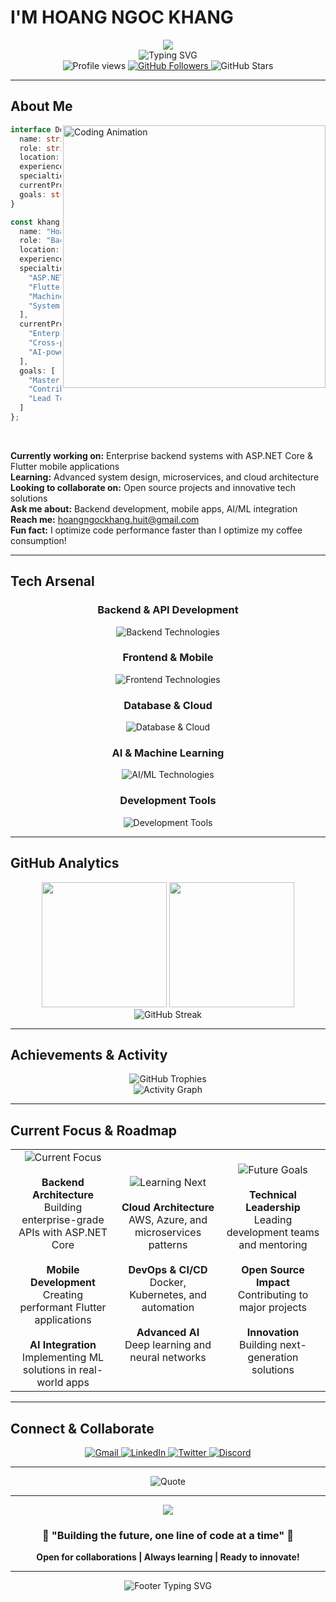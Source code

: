 # I'M HOANG NGOC KHANG

<div align="center">
  <img src="https://capsule-render.vercel.app/api?type=waving&color=gradient&customColorList=6&height=300&section=header&text=Backend%20Developer&fontSize=60&fontColor=fff&animation=fadeIn&fontAlignY=30&desc=Building%20the%20future%20with%20code&descSize=20&descAlignY=50"/>
</div>

<div align="center">
  <img src="https://readme-typing-svg.herokuapp.com?font=Fira+Code&weight=600&size=28&duration=3000&pause=1000&color=00D4FF&center=true&vCenter=true&width=800&height=80&lines=💻+Backend+Developer+%7C+AI+Enthusiast;🔥+Building+Scalable+Solutions;🌟+Open+Source+Contributor;⚡+Performance+Optimization+Expert" alt="Typing SVG" />
</div>

<div align="center">
  <img src="https://komarev.com/ghpvc/?username=khanghndev&label=Profile%20Views&color=00d4ff&style=for-the-badge" alt="Profile views" />
  <a href="https://github.com/HoangNgocKhang2004">
    <img src="https://img.shields.io/github/followers/khanghndev?label=Followers&style=for-the-badge&color=00d4ff&logo=github&logoColor=white" alt="GitHub Followers"/>
  </a>
  <img src="https://img.shields.io/github/stars/khanghndev?style=for-the-badge&color=ff6b6b&logo=github&logoColor=white" alt="GitHub Stars"/>
</div>

---

## **About Me**

<img align="right" alt="Coding Animation" width="420" src="https://raw.githubusercontent.com/abhisheknaiidu/abhisheknaiidu/master/code.gif">

```typescript
interface Developer {
  name: string;
  role: string;
  location: string;
  experience: string;
  specialties: string[];
  currentProjects: string[];
  goals: string[];
}

const khang: Developer = {
  name: "Hoàng Ngọc Khang",
  role: "Backend Developer & AI Enthusiast",
  location: "Ho Chi Minh City, Vietnam 🇻🇳",
  experience: "Building scalable solutions",
  specialties: [
    "ASP.NET Core Architecture",
    "Flutter Development",
    "Machine Learning Integration",
    "System Design"
  ],
  currentProjects: [
    "Enterprise Backend Systems",
    "Cross-platform Mobile Apps",
    "AI-powered Solutions"
  ],
  goals: [
    "Master Cloud Architecture",
    "Contribute to Open Source",
    "Lead Technical Teams"
  ]
};
```

<br clear="right"/>

**Currently working on:** Enterprise backend systems with ASP.NET Core & Flutter mobile applications  
**Learning:** Advanced system design, microservices, and cloud architecture  
**Looking to collaborate on:** Open source projects and innovative tech solutions  
**Ask me about:** Backend development, mobile apps, AI/ML integration  
**Reach me:** [hoangngockhang.huit@gmail.com](mailto:hoangngockhang.huit@gmail.com)  
**Fun fact:** I optimize code performance faster than I optimize my coffee consumption!

---

## **Tech Arsenal**

<div align="center">

### **Backend & API Development**
<img src="https://skillicons.dev/icons?i=dotnet,cs,python,nodejs,flask,fastapi,express&theme=dark" alt="Backend Technologies"/>

### **Frontend & Mobile**
<img src="https://skillicons.dev/icons?i=flutter,dart,react,js,ts,html,css&theme=dark" alt="Frontend Technologies"/>

### **Database & Cloud**
<img src="https://skillicons.dev/icons?i=mysql,postgresql,mongodb,firebase,azure,aws&theme=dark" alt="Database & Cloud"/>

### **AI & Machine Learning**
<img src="https://skillicons.dev/icons?i=tensorflow,pytorch,python,opencv&theme=dark" alt="AI/ML Technologies"/>

### **Development Tools**
<img src="https://skillicons.dev/icons?i=git,github,vscode,androidstudio,postman&theme=dark" alt="Development Tools"/>

</div>

---

## **GitHub Analytics**

<div align="center">
  <img height="200em" src="https://github-readme-stats.vercel.app/api?username=khanghndev&show_icons=true&theme=react&include_all_commits=true&count_private=true&border_radius=20&hide_border=true&bg_color=0D1117&title_color=00d4ff&icon_color=ff6b6b&text_color=ffffff&ring_color=00d4ff"/>
  <img height="200em" src="https://github-readme-stats.vercel.app/api/top-langs/?username=khanghndev&layout=compact&langs_count=8&theme=react&border_radius=20&hide_border=true&bg_color=0D1117&title_color=00d4ff&text_color=ffffff"/>
</div>

<div align="center">
  <img src="https://github-readme-streak-stats.herokuapp.com/?user=khanghndev&theme=react&hide_border=true&border_radius=20&ring=00d4ff&fire=ff6b6b&currStreakLabel=00d4ff&background=0D1117" alt="GitHub Streak"/>
</div>

---

## **Achievements & Activity**

<div align="center">
  <img src="https://github-profile-trophy.vercel.app/?username=khanghndev&theme=discord&no-frame=true&no-bg=true&margin-w=4&column=7" alt="GitHub Trophies"/>
</div>

<div align="center">
  <img src="https://github-readme-activity-graph.vercel.app/graph?username=khanghndev&theme=react-dark&bg_color=0D1117&color=00d4ff&line=ff6b6b&point=00d4ff&area=true&hide_border=true&border_radius=20" alt="Activity Graph"/>
</div>

---

## **Current Focus & Roadmap**

<div align="center">
  <table>
    <tr>
      <td align="center" width="33%">
        <img src="https://img.shields.io/badge/-🔥_Current_Focus-00d4ff?style=for-the-badge&labelColor=0D1117" alt="Current Focus"/>
        <br><br>
        <strong>Backend Architecture</strong><br>
        Building enterprise-grade APIs with ASP.NET Core<br><br>
        <strong>Mobile Development</strong><br>
        Creating performant Flutter applications<br><br>
        <strong>AI Integration</strong><br>
        Implementing ML solutions in real-world apps
      </td>
      <td align="center" width="33%">
        <img src="https://img.shields.io/badge/-🚀_Learning_Next-ff6b6b?style=for-the-badge&labelColor=0D1117" alt="Learning Next"/>
        <br><br>
        <strong>Cloud Architecture</strong><br>
        AWS, Azure, and microservices patterns<br><br>
        <strong>DevOps & CI/CD</strong><br>
        Docker, Kubernetes, and automation<br><br>
        <strong>Advanced AI</strong><br>
        Deep learning and neural networks
      </td>
      <td align="center" width="33%">
        <img src="https://img.shields.io/badge/-🎯_Future_Goals-4ecdc4?style=for-the-badge&labelColor=0D1117" alt="Future Goals"/>
        <br><br>
        <strong>Technical Leadership</strong><br>
        Leading development teams and mentoring<br><br>
        <strong>Open Source Impact</strong><br>
        Contributing to major projects<br><br>
        <strong>Innovation</strong><br>
        Building next-generation solutions
      </td>
    </tr>
  </table>
</div>

---

## **Connect & Collaborate**

<div align="center">
  <a href="mailto:hoangngockhang.huit@gmail.com">
    <img src="https://img.shields.io/badge/Gmail-D14836?style=for-the-badge&logo=gmail&logoColor=white&labelColor=0D1117" alt="Gmail"/>
  </a>
  <a href="https://linkedin.com/in/your-profile">
    <img src="https://img.shields.io/badge/LinkedIn-0077B5?style=for-the-badge&logo=linkedin&logoColor=white&labelColor=0D1117" alt="LinkedIn"/>
  </a>
  <a href="https://twitter.com/your-handle">
    <img src="https://img.shields.io/badge/Twitter-1DA1F2?style=for-the-badge&logo=twitter&logoColor=white&labelColor=0D1117" alt="Twitter"/>
  </a>
  <a href="https://discord.com/users/your-id">
    <img src="https://img.shields.io/badge/Discord-7289DA?style=for-the-badge&logo=discord&logoColor=white&labelColor=0D1117" alt="Discord"/>
  </a>
</div>

---

<div align="center">
  <img src="https://quotes-github-readme.vercel.app/api?type=horizontal&theme=tokyonight&border=true&quote=Code%20is%20poetry%20written%20in%20logic&author=Hoàng%20Ngọc%20Khang" alt="Quote"/>
</div>

---

<div align="center">
  <img src="https://capsule-render.vercel.app/api?type=waving&color=gradient&customColorList=6&height=200&section=footer&text=Thanks%20for%20visiting!&fontSize=30&fontColor=fff&animation=fadeIn&desc=Let's%20innovate%20together&descSize=16&descAlignY=70"/>
</div>

<div align="center">
  <h3>🌟 "Building the future, one line of code at a time" 🌟</h3>
  <p><strong>Open for collaborations | Always learning | Ready to innovate!</strong></p>
</div>

---

<div align="center">
  <img src="https://readme-typing-svg.herokuapp.com?font=Fira+Code&size=18&duration=3000&pause=1000&color=00D4FF&center=true&vCenter=true&width=600&height=60&lines=💫+Thanks+for+visiting+my+profile!;🤝+Let's+connect+and+build+together!;🚀+Always+ready+for+new+challenges!" alt="Footer Typing SVG" />
</div>
